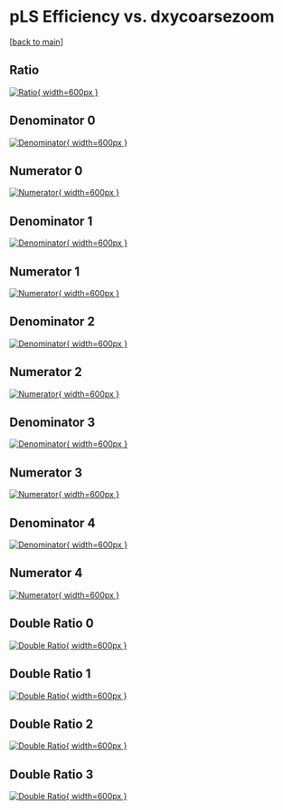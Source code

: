 # pLS Efficiency vs. dxycoarsezoom

[[back to main](./)]



## Ratio

[![Ratio](../mtv/var/pLS_base_11_-1_eff_dxycoarsezoom.png){ width=600px }](../mtv/var/pLS_base_11_-1_eff_dxycoarsezoom.pdf)

## Denominator 0

[![Denominator](../mtv/den/pLS_base_11_-1_eff_dxycoarsezoom_den0.png){ width=600px }](../mtv/den/pLS_base_11_-1_eff_dxycoarsezoom_den0.pdf)

## Numerator 0

[![Numerator](../mtv/num/pLS_base_11_-1_eff_dxycoarsezoom_num0.png){ width=600px }](../mtv/num/pLS_base_11_-1_eff_dxycoarsezoom_num0.pdf)

## Denominator 1

[![Denominator](../mtv/den/pLS_base_11_-1_eff_dxycoarsezoom_den1.png){ width=600px }](../mtv/den/pLS_base_11_-1_eff_dxycoarsezoom_den1.pdf)

## Numerator 1

[![Numerator](../mtv/num/pLS_base_11_-1_eff_dxycoarsezoom_num1.png){ width=600px }](../mtv/num/pLS_base_11_-1_eff_dxycoarsezoom_num1.pdf)

## Denominator 2

[![Denominator](../mtv/den/pLS_base_11_-1_eff_dxycoarsezoom_den2.png){ width=600px }](../mtv/den/pLS_base_11_-1_eff_dxycoarsezoom_den2.pdf)

## Numerator 2

[![Numerator](../mtv/num/pLS_base_11_-1_eff_dxycoarsezoom_num2.png){ width=600px }](../mtv/num/pLS_base_11_-1_eff_dxycoarsezoom_num2.pdf)

## Denominator 3

[![Denominator](../mtv/den/pLS_base_11_-1_eff_dxycoarsezoom_den3.png){ width=600px }](../mtv/den/pLS_base_11_-1_eff_dxycoarsezoom_den3.pdf)

## Numerator 3

[![Numerator](../mtv/num/pLS_base_11_-1_eff_dxycoarsezoom_num3.png){ width=600px }](../mtv/num/pLS_base_11_-1_eff_dxycoarsezoom_num3.pdf)

## Denominator 4

[![Denominator](../mtv/den/pLS_base_11_-1_eff_dxycoarsezoom_den4.png){ width=600px }](../mtv/den/pLS_base_11_-1_eff_dxycoarsezoom_den4.pdf)

## Numerator 4

[![Numerator](../mtv/num/pLS_base_11_-1_eff_dxycoarsezoom_num4.png){ width=600px }](../mtv/num/pLS_base_11_-1_eff_dxycoarsezoom_num4.pdf)

## Double Ratio 0

[![Double Ratio](../mtv/ratio/pLS_base_11_-1_eff_dxycoarsezoom_ratio0.png){ width=600px }](../mtv/ratio/pLS_base_11_-1_eff_dxycoarsezoom_ratio0.pdf)

## Double Ratio 1

[![Double Ratio](../mtv/ratio/pLS_base_11_-1_eff_dxycoarsezoom_ratio1.png){ width=600px }](../mtv/ratio/pLS_base_11_-1_eff_dxycoarsezoom_ratio1.pdf)

## Double Ratio 2

[![Double Ratio](../mtv/ratio/pLS_base_11_-1_eff_dxycoarsezoom_ratio2.png){ width=600px }](../mtv/ratio/pLS_base_11_-1_eff_dxycoarsezoom_ratio2.pdf)

## Double Ratio 3

[![Double Ratio](../mtv/ratio/pLS_base_11_-1_eff_dxycoarsezoom_ratio3.png){ width=600px }](../mtv/ratio/pLS_base_11_-1_eff_dxycoarsezoom_ratio3.pdf)

